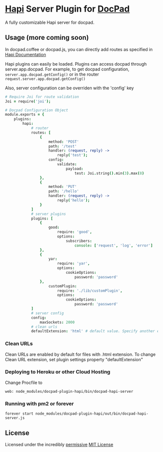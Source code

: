 # [Hapi](http://spumko.github.io/) Server Plugin for [DocPad](http://docpad.org)

A fully customizable Hapi server for docpad.

## Usage (more coming soon)

In docpad.coffee or docpad.js, you can directly add routes as specified in [Hapi Documentation](https://github.com/spumko/hapi/blob/master/docs/Reference.md)

Hapi plugins can easily be loaded. Plugins can access docpad through server.app.docpad. For example, to get docpad configuration, ```server.app.docpad.getConfig()``` or in the router ```request.server.app.docpad.getConfig()```

Also, server configuration can be overriden with the 'config' key

```coffee
# Require Joi for route validation
Joi = require('joi');

# Docpad Configuration Object
module.exports = {
    plugins:
        hapi:
            # router
            routes: [
                {
                    method: 'POST'
                    path: '/test'
                    handler: (request, reply) ->
                        reply('test');
                    config:
                        validate:
                            payload:
                                test: Joi.string().min(3).max(8)
                },
                {
                    method: 'PUT'
                    path: '/hello'
                    handler: (request, reply) ->
                        reply('hello');
                }
            ]
            # server plugins
            plugins: [
                {
                    good:
                        require: 'good',
                        options:
                            subscribers:
                                console: ['request', 'log', 'error']
                },
                {
                    yar:
                        require: 'yar',
                        options:
                            cookieOptions:
                                password: 'password'
                },
                    customPlugin:
                        require: './lib/customPlugin',
                        options:
                            cookieOptions:
                                password: 'password'
            ]
            # server config
            config:
                maxSockets: 2000
            # clean urls
            defaultExtension: 'html' # default value. Specify another extension if desired.
```

### Clean URLs

Clean URLs are enabled by default for files with .html extension. To change Clean URL extension, set plugin settings property "defaultExtension"

### Deploying to Heroku or other Cloud Hosting

Change Procfile to

```
web: node_modules/docpad-plugin-hapi/bin/docpad-hapi-server
```

### Running with pm2 or forever
```
forever start node_modules/docpad-plugin-hapi/out/bin/docpad-hapi-server.js
```

## License
Licensed under the incredibly [permissive](http://en.wikipedia.org/wiki/Permissive_free_software_licence) [MIT License](http://creativecommons.org/licenses/MIT/)
